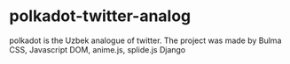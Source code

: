 # polkadot-twitter-analog
polkadot  is the Uzbek analogue of twitter. The project was made by Bulma CSS, Javascript DOM, anime.js, splide.js Django
